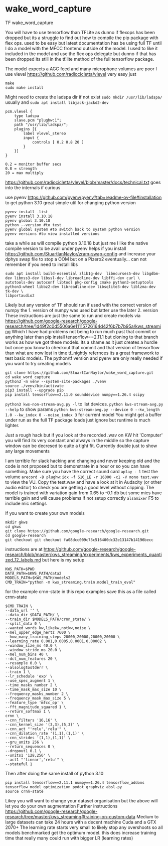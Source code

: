 # wake_word_capture
TF wake_word_capture

You will have to use tensorflow than TFLite as dunno if flexops has been dropped but its a struggle to find out how to compile the pip package with flex ops.
used to be easy but latest documentation has be using full TF until I do a model with the MFCC frontend outside of the model.
I used to like it included in the model and use the flex ops delegate but dunno if that has been dropped its still in the tf.lite method of the full tensorflow package.

The model expects a AGC feed and many microphone volumes are poor I use vlevel
https://github.com/radiocicletta/vlevel
very easy just
```
make
sudo make install
```
Might need to create the ladspa dir if not exist `sudo mkdir /usr/lib/ladspa/` usually and `sudo apt install libjack-jackd2-dev`
```
pcm.vlevel {
    type ladspa
    slave.pcm "plughw:1";
    path "/usr/lib/ladspa/";
    plugins [{
        label vlevel_stereo
        input {
            controls [ 0.2 0.8 20 ]
        }
    }]
}

0.2 = monitor buffer secs
0.8 = strength
20 = max multiply
```
https://github.com/radiocicletta/vlevel/blob/master/docs/technical.txt goes into the internals if curious

use pyenv https://github.com/pyenv/pyenv?tab=readme-ov-file#installation to get python 3.10
great simple util for changing python version
```
pyenv install -list
pyenv install 3.10.18
pyenv global 3.10.18
python --version #to test
pyenv global system #to switch back to system python version
pyenv versions #to view installed versions
```
take a while as will compile python 3.10.18 but just me I like the native compile version to be avail under pyenv
helps if you install https://github.com/StuartIanNaylor/zram-swap-config and increase your dphys swap file to stop a OOM but on a Pizero2 eventually...
can not remember if you need to install libs
```
sudo apt install build-essential zlib1g-dev  libncurses5-dev libgdbm-dev libnss3-dev libssl-dev libreadline-dev libffi-dev curl \
autotools-dev autoconf libtool pkg-config cmake python3-setuptools python3-wheel libbz2-dev libreadline-dev libsqlite3-dev liblzma-dev tk-dev \
libportaudio2
```
Likely but any version of TF should run if used with the correct version of numpy the 1. version of numpy was used but latter use the later 2. version
These instructions are just the same to run and create models via https://github.com/google-research/google-research/tree/1d49f2c0d5506a6e11115726164d42f6b7b7b95a/kws_streaming
Which I have had problems not being to run much past that commit or anything later than pip install tensorflow==2.11.1 but cloning to that branch works as how we got these models.
Its a shame as it just creates a hurdle but once you know to checkout that commit and that version of tensorflow than what are now lost in time tf_nightly refernces its a great framework to test basic models.
The python/tf version and pyenv are only really needed if you want to try creating models

```
git clone https://github.com/StuartIanNaylor/wake_word_capture.git
cd wake_word_capture
python3 -m venv --system-site-packages ./venv
source ./venv/bin/activate
pip3 install --upgrade pip
pip install tensorflow==2.11.0 sounddevice numpy==1.26.4 scipy
```

`python3 kws-non-stream-avg.py -l` to list devices.
`python kws-stream-avg.py --help` to show params
`python kws-stream-avg.py --device 0 --kw_length 1.0 --kw_index 0 --noise_index 3` for current model
You might get a buffer under run as the full TF package loads just ignore but runtime is much lighter.


Just a rough hack but if you look at the recorded .wav on KW hit 'Computer' you will find its very constant and always in the middle so the capture window can be decresed to quite a tight fit.
Currently double just to show any large movements

I am terrible for slack hacking and changing and never keeping old and the code is not proposed but to demonstrate in a hour or so you can have something.
Make sure you have the correct sound card `aplay - l` test the volume `arecord -D plughw:idx -f S16_LE -r 16000 -c1 -V mono test.wav` to view the VU.
Copy the test.wav and have a look at it in Audacity (or other audio editor) to check you are getting a good level without clipping.
The model is trained with variation gain from 0.65 to -0.1 db but some mics have terrible gain and will cause problems if not setup correctly `alsamixer` F5 to include mic settings

If you want to create your own models
```
mkdir gkws
cd gkws
git clone https://github.com/google-research/google-research.git
cd google-research
git checkout git checkout fa08dcc009c73c516400dc32e13147b14196becc
```
instructions are at https://github.com/google-research/google-research/blob/master/kws_streaming/experiments/kws_experiments_quantized_12_labels.md but here is my setup
```
KWS_PATH=$PWD
DATA_PATH=$KWS_PATH/data2
MODELS_PATH=$KWS_PATH/models2
CMD_TRAIN="python -m kws_streaming.train.model_train_eval"
```
for the example crnn-state in this repo examples save this as a file called crnn-state
```
$CMD_TRAIN \
--data_url '' \
--data_dir $DATA_PATH/ \
--train_dir $MODELS_PATH/crnn_state/ \
--split_data 0 \
--wanted_words kw,likekw,notkw,noise \
--mel_upper_edge_hertz 7600 \
--how_many_training_steps 20000,20000,20000,20000 \
--learning_rate 0.001,0.0005,0.0001,0.00002 \
--window_size_ms 40.0 \
--window_stride_ms 20.0 \
--mel_num_bins 40 \
--dct_num_features 20 \
--resample 0.0 \
--alsologtostderr \
--train 1 \
--lr_schedule 'exp' \
--use_spec_augment 1 \
--time_masks_number 2 \
--time_mask_max_size 10 \
--frequency_masks_number 2 \
--frequency_mask_max_size 5 \
--feature_type 'mfcc_op' \
--fft_magnitude_squared 1 \
--return_softmax 1 \
crnn \
--cnn_filters '16,16' \
--cnn_kernel_size '(3,3),(5,3)' \
--cnn_act "'relu','relu'" \
--cnn_dilation_rate '(1,1),(1,1)' \
--cnn_strides '(1,1),(1,1)' \
--gru_units 256 \
--return_sequences 0 \
--dropout1 0.1 \
--units1 '128,256' \
--act1 "'linear','relu'" \
--stateful 1
```
Then after doing the same install of python 3.10
```
pip install tensorflow==2.11.1 numpy==1.26.4 tensorflow_addons tensorflow_model_optimization pydot graphviz absl-py
source crnn-state
```
Likey you will want to change your dataset organisation but the above will let you do your own augmentation
Further instructions https://github.com/google-research/google-research/tree/master/kws_streaming#training-on-custom-data
Medium to large datasets can take 24 hours with a decent machine Cuda and a GTX 2070+
The learning rate starts very small to likely stop any overshoots so all models benchmarked get the optimum model.
this does increase training time that really many could run with bigger LR (learning rates)


